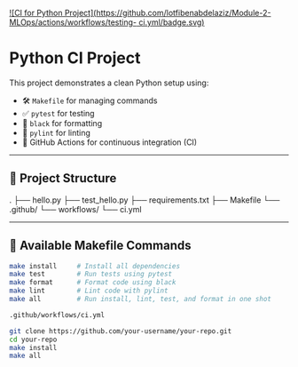 [![CI for Python Project](https://github.com/lotfibenabdelaziz/Module-2-MLOps/actions/workflows/testing-
ci.yml/badge.svg)](https://github.com/lotfibenabdelaziz/Module-2-MLOps/actions/workflows/testing-ci.yml)
# Python CI Project

This project demonstrates a clean Python setup using:

- 🛠️ `Makefile` for managing commands
- ✅ `pytest` for testing
- 🧼 `black` for formatting
- 🧪 `pylint` for linting
- 🤖 GitHub Actions for continuous integration (CI)

---

## 📁 Project Structure
.
├── hello.py
├── test_hello.py
├── requirements.txt
├── Makefile
└── .github/
└── workflows/
└── ci.yml

---

## 🧪 Available Makefile Commands

```bash
make install     # Install all dependencies
make test        # Run tests using pytest
make format      # Format code using black
make lint        # Lint code with pylint
make all         # Run install, lint, test, and format in one shot

.github/workflows/ci.yml

git clone https://github.com/your-username/your-repo.git
cd your-repo
make install
make all



